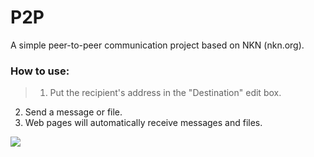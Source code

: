 # P2P

A simple peer-to-peer communication project based on NKN (nkn.org).

### How to use:
> 1. Put the recipient's address in the "Destination" edit box.
2. Send a message or file.
3. Web pages will automatically receive messages and files.


[![](https://github.com/dabaisuv/P2P/blob/main/screenshot.png?raw=true)](https://github.com/dabaisuv/P2P/blob/main/screenshot.png?raw=true)
